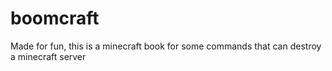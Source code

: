 # boomcraft
Made for fun, this is a minecraft book for some commands that can destroy a minecraft server
